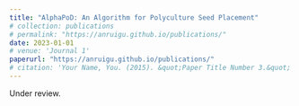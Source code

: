 ```yaml
---
title: "AlphaPoD: An Algorithm for Polyculture Seed Placement"
# collection: publications
# permalink: "https://anruigu.github.io/publications/"
date: 2023-01-01
# venue: 'Journal 1'
paperurl: "https://anruigu.github.io/publications/"
# citation: 'Your Name, You. (2015). &quot;Paper Title Number 3.&quot; <i>Journal 1</i>. 1(3).'
---
```

Under review.

<!-- # [Download paper here](http://academicpages.github.io/files/paper3.pdf)
